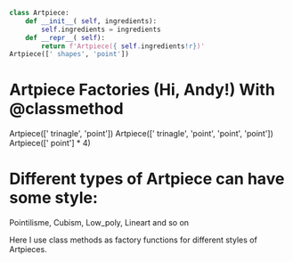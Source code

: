 ```python
class Artpiece:
    def __init__( self, ingredients): 
        self.ingredients = ingredients 
    def __repr__( self):
        return f'Artpiece({ self.ingredients!r})'
Artpiece([' shapes', 'point'])
```

# Artpiece Factories (Hi, Andy!) With @classmethod
Artpiece([' trinagle', 'point']) 
Artpiece([' trinagle', 'point', 'point', 'point']) 
Artpiece([' point'] * 4)


# Different types of Artpiece can have some style: 
Pointilisme, Cubism, Low_poly, Lineart and so on 

Here I use class methods as factory functions for different styles of Artpieces.



